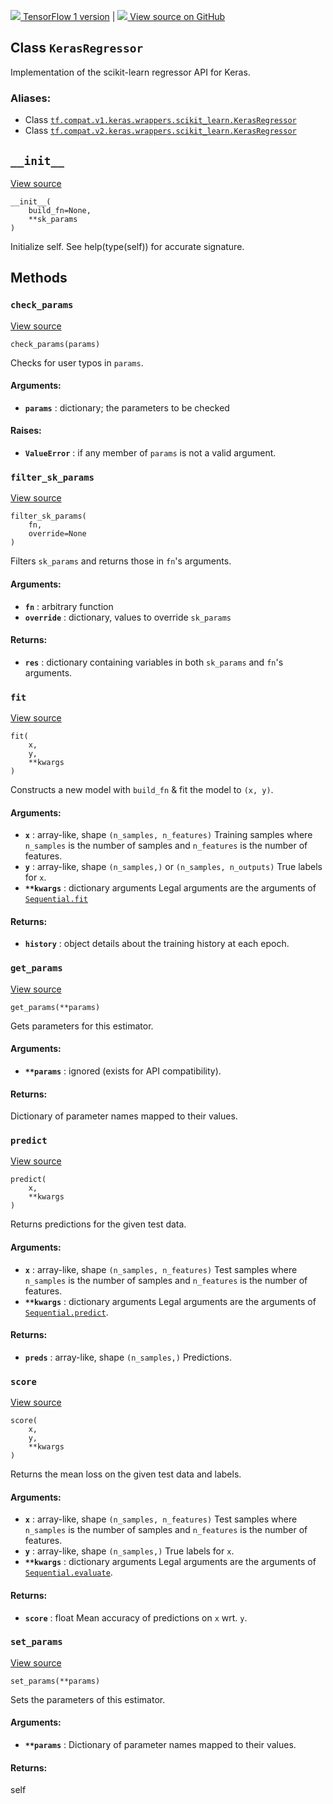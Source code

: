 [ ![](https://tensorflow.google.cn/images/tf_logo_32px.png) TensorFlow 1
version](/versions/r1.15/api_docs/python/tf/keras/wrappers/scikit_learn/KerasRegressor)
|  [ ![](https://tensorflow.google.cn/images/GitHub-Mark-32px.png) View source
on GitHub
](https://github.com/tensorflow/tensorflow/blob/r2.0/tensorflow/python/keras/wrappers/scikit_learn.py#L314-L355)  
  
  
## Class `KerasRegressor`

Implementation of the scikit-learn regressor API for Keras.

### Aliases:

  * Class [`tf.compat.v1.keras.wrappers.scikit_learn.KerasRegressor`](/api_docs/python/tf/keras/wrappers/scikit_learn/KerasRegressor)
  * Class [`tf.compat.v2.keras.wrappers.scikit_learn.KerasRegressor`](/api_docs/python/tf/keras/wrappers/scikit_learn/KerasRegressor)

## `__init__`

[View
source](https://github.com/tensorflow/tensorflow/blob/r2.0/tensorflow/python/keras/wrappers/scikit_learn.py#L74-L77)

    
    
    __init__(
        build_fn=None,
        **sk_params
    )
    

Initialize self. See help(type(self)) for accurate signature.

## Methods

### `check_params`

[View
source](https://github.com/tensorflow/tensorflow/blob/r2.0/tensorflow/python/keras/wrappers/scikit_learn.py#L79-L106)

    
    
    check_params(params)
    

Checks for user typos in `params`.

#### Arguments:

  * **`params`** : dictionary; the parameters to be checked

#### Raises:

  * **`ValueError`** : if any member of `params` is not a valid argument.

### `filter_sk_params`

[View
source](https://github.com/tensorflow/tensorflow/blob/r2.0/tensorflow/python/keras/wrappers/scikit_learn.py#L170-L187)

    
    
    filter_sk_params(
        fn,
        override=None
    )
    

Filters `sk_params` and returns those in `fn`'s arguments.

#### Arguments:

  * **`fn`** : arbitrary function
  * **`override`** : dictionary, values to override `sk_params`

#### Returns:

  * **`res`** : dictionary containing variables in both `sk_params` and `fn`'s arguments.

### `fit`

[View
source](https://github.com/tensorflow/tensorflow/blob/r2.0/tensorflow/python/keras/wrappers/scikit_learn.py#L134-L168)

    
    
    fit(
        x,
        y,
        **kwargs
    )
    

Constructs a new model with `build_fn` & fit the model to `(x, y)`.

#### Arguments:

  * **`x`** : array-like, shape `(n_samples, n_features)` Training samples where `n_samples` is the number of samples and `n_features` is the number of features.
  * **`y`** : array-like, shape `(n_samples,)` or `(n_samples, n_outputs)` True labels for `x`.
  * **`**kwargs`** : dictionary arguments Legal arguments are the arguments of [`Sequential.fit`](https://tensorflow.google.cn/api_docs/python/tf/keras/Model#fit)

#### Returns:

  * **`history`** : object details about the training history at each epoch.

### `get_params`

[View
source](https://github.com/tensorflow/tensorflow/blob/r2.0/tensorflow/python/keras/wrappers/scikit_learn.py#L108-L119)

    
    
    get_params(**params)
    

Gets parameters for this estimator.

#### Arguments:

  * **`**params`** : ignored (exists for API compatibility).

#### Returns:

Dictionary of parameter names mapped to their values.

### `predict`

[View
source](https://github.com/tensorflow/tensorflow/blob/r2.0/tensorflow/python/keras/wrappers/scikit_learn.py#L318-L333)

    
    
    predict(
        x,
        **kwargs
    )
    

Returns predictions for the given test data.

#### Arguments:

  * **`x`** : array-like, shape `(n_samples, n_features)` Test samples where `n_samples` is the number of samples and `n_features` is the number of features.
  * **`**kwargs`** : dictionary arguments Legal arguments are the arguments of [`Sequential.predict`](https://tensorflow.google.cn/api_docs/python/tf/keras/Model#predict).

#### Returns:

  * **`preds`** : array-like, shape `(n_samples,)` Predictions.

### `score`

[View
source](https://github.com/tensorflow/tensorflow/blob/r2.0/tensorflow/python/keras/wrappers/scikit_learn.py#L335-L355)

    
    
    score(
        x,
        y,
        **kwargs
    )
    

Returns the mean loss on the given test data and labels.

#### Arguments:

  * **`x`** : array-like, shape `(n_samples, n_features)` Test samples where `n_samples` is the number of samples and `n_features` is the number of features.
  * **`y`** : array-like, shape `(n_samples,)` True labels for `x`.
  * **`**kwargs`** : dictionary arguments Legal arguments are the arguments of [`Sequential.evaluate`](https://tensorflow.google.cn/api_docs/python/tf/keras/Model#evaluate).

#### Returns:

  * **`score`** : float Mean accuracy of predictions on `x` wrt. `y`.

### `set_params`

[View
source](https://github.com/tensorflow/tensorflow/blob/r2.0/tensorflow/python/keras/wrappers/scikit_learn.py#L121-L132)

    
    
    set_params(**params)
    

Sets the parameters of this estimator.

#### Arguments:

  * **`**params`** : Dictionary of parameter names mapped to their values.

#### Returns:

self

